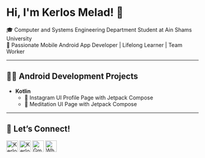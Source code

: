 # Hi, I'm Kerlos Melad! 👋

🎓 Computer and Systems Engineering Department Student at Ain Shams University  
📱 Passionate Mobile Android App Developer | Lifelong Learner | Team Worker

---

## 👨‍💻 Android Development Projects

- **Kotlin**
  - 📲 Instagram UI Profile Page with Jetpack Compose
  - 📲 Meditation UI Page with Jetpack Compose
---

## 🤝 Let’s Connect!

[<img alt="KerlosMelad | YouTube" width="30px" src="https://cdn.jsdelivr.net/npm/simple-icons@v3/icons/youtube.svg" />][youtube]
[<img alt="KerlosMelad | LinkedIn" width="30px" src="https://cdn.jsdelivr.net/npm/simple-icons@v3/icons/linkedin.svg" />][linkedin]
[<img alt="Gmail" width="30px" src="https://cdn.jsdelivr.net/npm/simple-icons@v3/icons/gmail.svg" />][gmail]
[<img alt="WhatsApp" width="30px" src="https://cdn.jsdelivr.net/npm/simple-icons@v3/icons/whatsapp.svg" />][whatsapp]

[youtube]: https://www.youtube.com/@Eng_Kerlos_Melad  
[linkedin]: https://linkedin.com/in/kerlos-melad
[gmail]: mailto:kerlosmelad777@gmail.com
[whatsapp]: https://wa.me/201211329041

<!-- Optional fun fact or emoji section -->
<!-- - 🧠 Favorite Topics: Memory Management, UI/UX, Background Services -->

<!-- Contact links -->
[youtube]: https://www.youtube.com/@Eng_Kerlos_Melad  
[linkedin]: https://linkedin.com/in/kerlos-melad  

